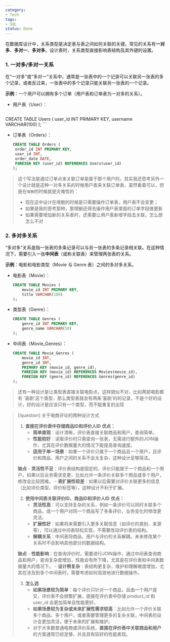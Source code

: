 ```yaml
---
category:
- Tech
tags:
- SQL
status: Done
---
```




在数据库设计中，关系类型是决定表与表之间如何关联的关键。常见的关系有**一对多**、**多对一**、**多对多**。设计表时，关系类型直接影响表结构及其外键的设置。

### 1.  一对多/多对一关系

在“一对多”或“多对一”关系中，通常是一张表中的一个记录可以关联另一张表的多个记录，或者反过来，一张表中的多个记录只能关联另一张表的一个记录。

**示例**：一个用户可以拥有多个订单（用户表和订单表为一对多的关系）。
-   用户表（User）：
    ```sql
   CREATE TABLE Users (
    user_id INT PRIMARY KEY,
    username VARCHAR(100)
   );
    ```

-  订单表（Orders）：
   ```sql
   CREATE TABLE Orders (
    order_id INT PRIMARY KEY,
    user_id INT,
    order_date DATE,
    FOREIGN KEY (user_id) REFERENCES Users(user_id)
   );
   ```

>这个写法是通过订单点来关联订单是属于那个用户的，其实我还思考另外一个设计就是这种一对多关系的时候用户表来关联订单表，虽然看着可以，但是在`增删`的时候就是灾难性的：
>- 现在这中设计在增删的时候是只需要操作订单表，用户表不会变更； 
>- 如果是我的思考那种，那增删还得去操作用户表里面的订单字段做更新
>- 如果需要增加新的关系表时，还需要让用户表新增字段去关联，怎么想怎么不对

### 2. 多对多关系

“多对多”关系是指一张表的多条记录可以与另一张表的多条记录相关联。在这种情况下，需要引入一张**中间表**（或称关联表）来管理两张表的关系。

**示例**：电影和电影类型（Movie 与 Genre 表）之间的多对多关系。
- 电影表（Movie）：
   ```sql
   CREATE TABLE Movies (
       movie_id INT PRIMARY KEY,
       title VARCHAR(100)
   );
   ```
- 类型表（Genre）：
   ```sql
   CREATE TABLE Genres (
       genre_id INT PRIMARY KEY,
       genre_name VARCHAR(50)
   );
   ```
- 中间表（Movie_Genres）：
   ```sql
   CREATE TABLE Movie_Genres (
       movie_id INT,
       genre_id INT,
       PRIMARY KEY (movie_id, genre_id),
       FOREIGN KEY (movie_id) REFERENCES Movies(movie_id),
       FOREIGN KEY (genre_id) REFERENCES Genres(genre_id)
   );
   ```

>还有一种设计是让类型表直接关联电影点，这样貌似不对，比如两部电影都有 '喜剧'这个类型，那么类型表就会有两条'喜剧'的的记录，不是个好的设计，好的设计是应该只有一个类型，而不能重复的出现



>[!question] 关于电商评论的两种设计方式
>1. **直接在评价表中存储商品ID和评价人ID**
>    **优点：**  
>     - **简单直观**：设计清晰，评价表直接关联商品和用户，查询简单。
>     - **性能较好**：读取评价时只需查询一张表，无需进行额外的JOIN操作，尤其在评价数据量大的情况下能提高查询速度。
>     - **适用于单一场景**：如果一个评价只属于一个商品且一个用户，且评价和商品、用户之间的关系不会太复杂，这种设计足够简洁。
>
>   **缺点**
>     - **灵活性不足**：评价表结构是固定的，评价只能属于一个商品和一个用户。如果以后业务需求变更，比如允许一条评价关联多个商品或多个用户，修改会比较困难。
>     - **表扩展性较差**：如果以后需要对评价关联更多的信息（比如评价类型、评价标签等），这种设计不利于扩展。
>
>2. **使用中间表关联评价ID、商品ID和评价人ID**
>    **优点：**  
>     - **灵活性高**：可以支持复杂的关系，例如一条评价可以同时关联多个商品，或一个用户对同一个商品写了多条评价，业务变化时修改更灵活。
>     - **扩展性好**：如果将来需要引入更多关联信息（如评价的类别、来源等），可以通过中间表轻松实现，不需要改动评价表的结构。
>     - **解耦关系**：中间表将商品、用户与评价的关系解耦，未来修改某个关系时不会影响其他部分的数据结构。  
>
>   **缺点**
>     - **性能影响**：在查询评价时，需要进行JOIN操作，通过中间表查询商品和用户，查询复杂度增加，性能会有所下降，尤其是在评价表和中间表数据量大的情况下。
>     - **设计稍复杂**：表结构更复杂，维护和理解难度增加，尤其在涉及到多个中间表时，需要考虑如何高效地进行数据操作。
>
>3. **怎么选**
>    - **如果场景较为简单**：每个评价只针对一个商品，且由一个用户提交，评价表不会频繁扩展，直接在评价表中存储 product_id 和 user_id 会更加简单且性能更好。
>    - **如果场景较为复杂或未来扩展性需求较高**：比如允许一个评价关联多个商品、多个用户，或者需要管理更多的复杂关联，中间表的设计会更加灵活，便于未来的扩展和维护。
>    - 对于大多数普通电商或评价系统，**直接在评价表中关联商品和用户** 的方案通常已经足够，并且具有较好的性能表现。



